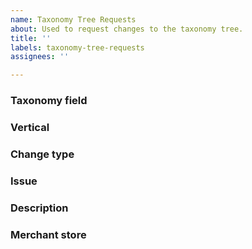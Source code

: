 ```yaml
---
name: Taxonomy Tree Requests
about: Used to request changes to the taxonomy tree.
title: ''
labels: taxonomy-tree-requests
assignees: ''

---
```


### Taxonomy field
<!-- Select whether your request concerns a category (e.g., Hats), an attribute (e.g., Color), or a value (e.g., Blue). -->

### Vertical
<!-- If known, select the relevant product area (e.g., Apparel & Accessories). -->

### Change type
<!-- Select the nature of your change request, such as adding, renaming, or reassigning categories and attributes. -->

### Issue
<!-- Provide a brief summary of your issue. For example: "Missing category for Sombrero Hats." --> 

### Description
<!-- Describe your experience in more detail.
For example: "I didn't find a suitable category or fitting attributes for my product, even though we have one for Baseball Caps."

### Video/Screenshot
<!-- If you'd like us to review your store or another merchant's store, please link it here. -->

### Merchant store
<!-- If you'd like us to review your store or another merchant's store, please link it here. -->
